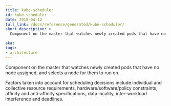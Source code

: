 ```yaml
---
title: kube-scheduler
id: kube-scheduler
date: 2018-04-12
full_link: /docs/reference/generated/kube-scheduler/
short_description: >
  Component on the master that watches newly created pods that have no node assigned, and selects a node for them to run on.

aka:
tags:
- architecture
---
```

 Component on the master that watches newly created pods that have no node assigned, and selects a node for them to run on.

<!--more-->

Factors taken into account for scheduling decisions include individual and collective resource requirements,  hardware/software/policy constraints, affinity and anti-affinity specifications, data locality, inter-workload interference and deadlines.